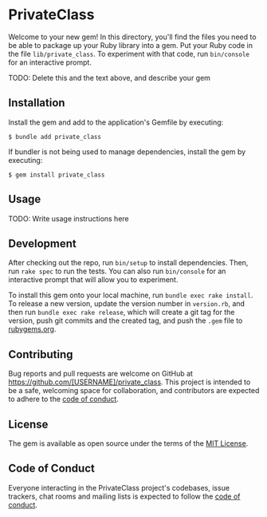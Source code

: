 # PrivateClass

Welcome to your new gem! In this directory, you'll find the files you need to be able to package up your Ruby library into a gem. Put your Ruby code in the file `lib/private_class`. To experiment with that code, run `bin/console` for an interactive prompt.

TODO: Delete this and the text above, and describe your gem

## Installation

Install the gem and add to the application's Gemfile by executing:

    $ bundle add private_class

If bundler is not being used to manage dependencies, install the gem by executing:

    $ gem install private_class

## Usage

TODO: Write usage instructions here

## Development

After checking out the repo, run `bin/setup` to install dependencies. Then, run `rake spec` to run the tests. You can also run `bin/console` for an interactive prompt that will allow you to experiment.

To install this gem onto your local machine, run `bundle exec rake install`. To release a new version, update the version number in `version.rb`, and then run `bundle exec rake release`, which will create a git tag for the version, push git commits and the created tag, and push the `.gem` file to [rubygems.org](https://rubygems.org).

## Contributing

Bug reports and pull requests are welcome on GitHub at https://github.com/[USERNAME]/private_class. This project is intended to be a safe, welcoming space for collaboration, and contributors are expected to adhere to the [code of conduct](https://github.com/[USERNAME]/private_class/blob/master/CODE_OF_CONDUCT.md).

## License

The gem is available as open source under the terms of the [MIT License](https://opensource.org/licenses/MIT).

## Code of Conduct

Everyone interacting in the PrivateClass project's codebases, issue trackers, chat rooms and mailing lists is expected to follow the [code of conduct](https://github.com/[USERNAME]/private_class/blob/master/CODE_OF_CONDUCT.md).
